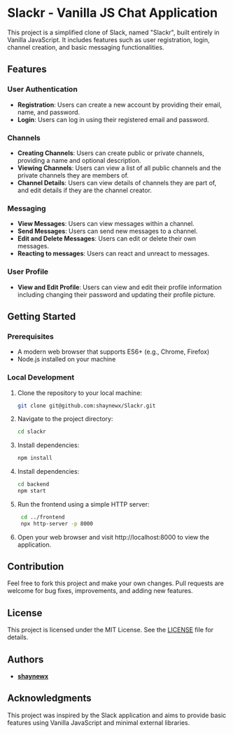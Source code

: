 # Slackr - Vanilla JS Chat Application

This project is a simplified clone of Slack, named "Slackr", built entirely in Vanilla JavaScript. It includes features such as user registration, login, channel creation, and basic messaging functionalities.

## Features

### User Authentication
- **Registration**: Users can create a new account by providing their email, name, and password.
- **Login**: Users can log in using their registered email and password.

### Channels
- **Creating Channels**: Users can create public or private channels, providing a name and optional description.
- **Viewing Channels**: Users can view a list of all public channels and the private channels they are members of.
- **Channel Details**: Users can view details of channels they are part of, and edit details if they are the channel creator.

### Messaging
- **View Messages**: Users can view messages within a channel.
- **Send Messages**: Users can send new messages to a channel.
- **Edit and Delete Messages**: Users can edit or delete their own messages.
- **Reacting to messages**: Users can react and unreact to messages.

### User Profile
- **View and Edit Profile**: Users can view and edit their profile information including changing their password and updating their profile picture.

## Getting Started

### Prerequisites
- A modern web browser that supports ES6+ (e.g., Chrome, Firefox)
- Node.js installed on your machine

### Local Development

1. Clone the repository to your local machine:
   ```sh
   git clone git@github.com:shaynewx/Slackr.git
   ```

2. Navigate to the project directory:
   ```sh
   cd slackr
   ```

3. Install dependencies:
   ```sh
   npm install
   ```

4. Install dependencies:
   ```sh
   cd backend
   npm start
   ```

5. Run the frontend using a simple HTTP server:
   ```sh
	cd ../frontend
	npx http-server -p 8000
   ```

6. Open your web browser and visit http://localhost:8000 to view the application.


## Contribution
Feel free to fork this project and make your own changes. Pull requests are welcome for bug fixes, improvements, and adding new features.

## License

This project is licensed under the MIT License. See the [LICENSE](LICENSE) file for details.

## Authors
- **[shaynewx](https://github.com/shaynewx)**

## Acknowledgments
This project was inspired by the Slack application and aims to provide basic features using Vanilla JavaScript and minimal external libraries.
